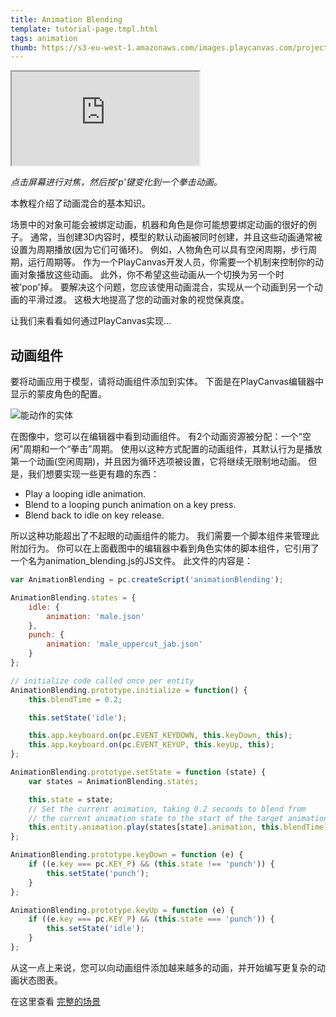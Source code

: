 ```yaml
---
title: Animation Blending
template: tutorial-page.tmpl.html
tags: animation
thumb: https://s3-eu-west-1.amazonaws.com/images.playcanvas.com/projects/12/405874/A8B1FE-image-75.jpg
---
```


<iframe src="https://playcanv.as/p/HI8kniOx/" ></iframe>

*点击屏幕进行对焦，然后按'p'键变化到一个拳击动画。*

本教程介绍了动画混合的基本知识。

场景中的对象可能会被绑定动画，机器和角色是你可能想要绑定动画的很好的例子。 通常，当创建3D内容时，模型的默认动画被同时创建，并且这些动画通常被设置为周期播放(因为它们可循环)。 例如，人物角色可以具有空闲周期，步行周期，运行周期等。 作为一个PlayCanvas开发人员，你需要一个机制来控制你的动画对象播放这些动画。 此外，你不希望这些动画从一个切换为另一个时被'pop'掉。 要解决这个问题，您应该使用动画混合，实现从一个动画到另一个动画的平滑过渡。 这极大地提高了您的动画对象的视觉保真度。

让我们来看看如何通过PlayCanvas实现...

## 动画组件

要将动画应用于模型，请将动画组件添加到实体。 下面是在PlayCanvas编辑器中显示的蒙皮角色的配置。

![能动作的实体][1]

在图像中，您可以在编辑器中看到动画组件。 有2个动画资源被分配：一个“空闲”周期和一个“拳击”周期。 使用以这种方式配置的动画组件，其默认行为是播放第一个动画(空闲周期)，并且因为循环选项被设置，它将继续无限制地动画。 但是，我们想要实现一些更有趣的东西：

* Play a looping idle animation.
* Blend to a looping punch animation on a key press.
* Blend back to idle on key release.

所以这种功能超出了不起眼的动画组件的能力。 我们需要一个脚本组件来管理此附加行为。 你可以在上面截图中的编辑器中看到角色实体的脚本组件，它引用了一个名为animation_blending.js的JS文件。 此文件的内容是：

```javascript
var AnimationBlending = pc.createScript('animationBlending');

AnimationBlending.states = {
    idle: {
        animation: 'male.json'
    },
    punch: {
        animation: 'male_uppercut_jab.json'
    }
};

// initialize code called once per entity
AnimationBlending.prototype.initialize = function() {
    this.blendTime = 0.2;

    this.setState('idle');

    this.app.keyboard.on(pc.EVENT_KEYDOWN, this.keyDown, this);
    this.app.keyboard.on(pc.EVENT_KEYUP, this.keyUp, this);
};

AnimationBlending.prototype.setState = function (state) {
    var states = AnimationBlending.states;

    this.state = state;
    // Set the current animation, taking 0.2 seconds to blend from
    // the current animation state to the start of the target animation.
    this.entity.animation.play(states[state].animation, this.blendTime);
};

AnimationBlending.prototype.keyDown = function (e) {
    if ((e.key === pc.KEY_P) && (this.state !== 'punch')) {
        this.setState('punch');
    }
};

AnimationBlending.prototype.keyUp = function (e) {
    if ((e.key === pc.KEY_P) && (this.state === 'punch')) {
        this.setState('idle');
    }
};
```

从这一点上来说，您可以向动画组件添加越来越多的动画，并开始编写更复杂的动画状态图表。

在这里查看 [完整的场景][2]

[1]: /images/tutorials/animation_blending.jpg
[2]: https://playcanvas.com/editor/scene/440156

